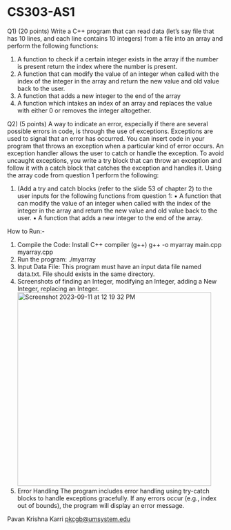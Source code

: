 # CS303-AS1
Q1) (20 points) Write a C++ program that can read data (let’s say file that has 10 lines, and each line
contains 10 integers) from a file into an array and perform the following functions:
1) A function to check if a certain integer exists in the array if the number is present return the
index where the number is present.
2) A function that can modify the value of an integer when called with the index of the integer in
the array and return the new value and old value back to the user.
3) A function that adds a new integer to the end of the array
4) A function which intakes an index of an array and replaces the value with either 0 or removes
the integer altogether.

Q2) (5 points) A way to indicate an error, especially if there are several possible errors in code, is
through the use of exceptions. Exceptions are used to signal that an error has occurred. You can insert
code in your program that throws an exception when a particular kind of error occurs. An exception
handler allows the user to catch or handle the exception. To avoid uncaught exceptions, you write a try
block that can throw an exception and follow it with a catch block that catches the exception and
handles it. Using the array code from question 1 perform the following:
1) (Add a try and catch blocks (refer to the slide 53 of chapter 2) to the user inputs for the
following functions from question 1:
▪ A function that can modify the value of an integer when called with the index of
the integer in the array and return the new value and old value back to the user.
▪ A function that adds a new integer to the end of the array.

How to Run:-
1) Compile the Code:
   Install C++ compiler (g++)
   g++ -o myarray main.cpp myarray.cpp
2) Run the program:
  ./myarray
3) Input Data File:
  This program must have an input data file named data.txt. File should exists in the same directory.
4) Screenshots of finding an Integer, modifying an Integer, adding a New Integer, replacing an Integer.
   <img width="449" alt="Screenshot 2023-09-11 at 12 19 32 PM" src="https://github.com/Pavan698/CS303-AS1/assets/123590108/77f8df25-ce4c-446e-b03b-12fe1644c1cc">
5) Error Handling
The program includes error handling using try-catch blocks to handle exceptions gracefully. If any errors occur (e.g., index out of bounds), the program will display an error message.


Pavan Krishna Karri
pkcgb@umsystem.edu
